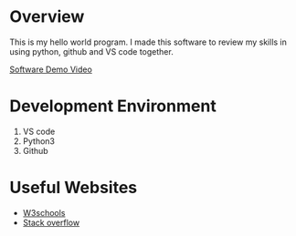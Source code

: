 # Overview

This is my hello world program. I made this software to review my skills in using python, github and VS code together. 


[Software Demo Video](http://youtube.link.goes.here)

# Development Environment

1. VS code
2. Python3
3. Github 

# Useful Websites


* [W3schools](https://www.w3schools.com)
* [Stack overflow](https://stackoverflow.com)